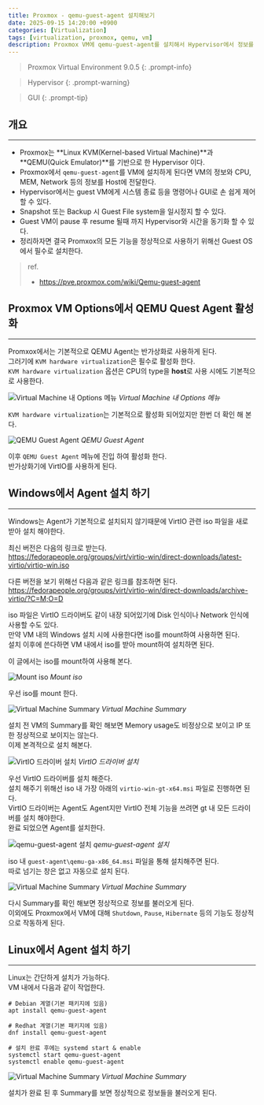```yaml
---
title: Proxmox - qemu-guest-agent 설치해보기
date: 2025-09-15 14:20:00 +0900
categories: [Virtualization]
tags: [virtualization, proxmox, qemu, vm]
description: Proxmox VM에 qemu-guest-agent를 설치해서 Hypervisor에서 정보를 확인 해본다.
---
```


>Proxmox Virtual Environment 9.0.5
{: .prompt-info}

>Hypervisor
{: .prompt-warning}

>GUI
{: .prompt-tip}

## 개요
---

* Proxmox는 **Linux KVM(Kernel-based Virtual Machine)**과 **QEMU(Quick Emulator)**를 기반으로 한 Hypervisor 이다.
* Proxmox에서 `qemu-guest-agent`를 VM에 설치하게 된다면 VM의 정보와 CPU, MEM, Network 등의 정보를 Host에 전달한다.
* Hypervisor에서는 guest VM에게 시스템 종료 등을 명령어나 GUI로 손 쉽게 제어 할 수 있다.
* Snapshot 또는 Backup 시 Guest File system을 일시정지 할 수 있다.
* Guest VM이 pause 후 resume 될때 까지 Hypervisor와 시간을 동기화 할 수 있다.
* 정리하자면 결국 Promxox의 모든 기능을 정상적으로 사용하기 위해선 Guest OS에서 필수로 설치한다.

> ref.
> - <https://pve.proxmox.com/wiki/Qemu-guest-agent>

## Proxmox VM Options에서 QEMU Quest Agent 활성화
---
Promxox에서는 기본적으로 QEMU Agent는 반가상화로 사용하게 된다.  
그러기에 `KVM hardware virtualization`은 필수로 활성화 한다.  
`KVM hardware virtualization` 옵션은 CPU의 type을 **host**로 사용 시에도 기본적으로 사용한다.

![Virtual Machine 내 Options 메뉴](/assets/img/post/virtualization/2025-09-15-proxmox-setup_qemu-guest-agent/1.png)
_Virtual Machine 내 Options 메뉴_

`KVM hardware virtualization`는 기본적으로 활성화 되어있지만 한번 더 확인 해 본다.  

![QEMU Guest Agent](/assets/img/post/virtualization/2025-09-15-proxmox-setup_qemu-guest-agent/2.png)
_QEMU Guest Agent_

이후 `QEMU Guest Agent` 메뉴에 진입 하여 활성화 한다.  
반가상화기에 VirtIO를 사용하게 된다.

## Windows에서 Agent 설치 하기
---

Windows는 Agent가 기본적으로 설치되지 않기때문에 VirtIO 관련 iso 파일을 새로 받아 설치 해야한다.

최신 버전은 다음의 링크로 받는다.  
<https://fedorapeople.org/groups/virt/virtio-win/direct-downloads/latest-virtio/virtio-win.iso>

다른 버전을 보기 위해선 다음과 같은 링크를 참조하면 된다.  
<https://fedorapeople.org/groups/virt/virtio-win/direct-downloads/archive-virtio/?C=M;O=D>

iso 파일은 VirtIO 드라이버도 같이 내장 되어있기에 Disk 인식이나 Network 인식에 사용할 수도 있다.  
만약 VM 내의 Windows 설치 시에 사용한다면 iso를 mount하여 사용하면 된다.  
설치 이후에 쓴다하면 VM 내에서 iso를 받아 mount하여 설치하면 된다.

이 글에서는 iso를 mount하여 사용해 본다.

![Mount iso](/assets/img/post/virtualization/2025-09-15-proxmox-setup_qemu-guest-agent/3.png)
_Mount iso_

우선 iso를 mount 한다.

![Virtual Machine Summary](/assets/img/post/virtualization/2025-09-15-proxmox-setup_qemu-guest-agent/4.png)
_Virtual Machine Summary_

설치 전 VM의 Summary를 확인 해보면 Memory usage도 비정상으로 보이고 IP 또한 정상적으로 보이지는 않는다.  
이제 본격적으로 설치 해본다.

![VirtIO 드라이버 설치](/assets/img/post/virtualization/2025-09-15-proxmox-setup_qemu-guest-agent/5.png)
_VirtIO 드라이버 설치_

우선 VirtIO 드라이버를 설치 해준다.  
설치 해주기 위해선 iso 내 가장 아래의 `virtio-win-gt-x64.msi` 파일로 진행하면 된다.  
VirtIO 드라이버는 Agent도 Agent지만 VirtIO 전체 기능을 쓰려면 gt 내 모든 드라이버를 설치 해야한다.  
완료 되었으면 Agent를 설치한다.

![qemu-guest-agent 설치](/assets/img/post/virtualization/2025-09-15-proxmox-setup_qemu-guest-agent/6.png)
_qemu-guest-agent 설치_

iso 내 `guest-agent\qemu-ga-x86_64.msi` 파일을 통해 설치해주면 된다.  
따로 넘기는 창은 없고 자동으로 설치 된다.

![Virtual Machine Summary](/assets/img/post/virtualization/2025-09-15-proxmox-setup_qemu-guest-agent/7.png)
_Virtual Machine Summary_

다시 Summary를 확인 해보면 정상적으로 정보를 불러오게 된다.  
이외에도 Proxmox에서 VM에 대해 `Shutdown`, `Pause`, `Hibernate` 등의 기능도 정상적으로 작동하게 된다.

## Linux에서 Agent 설치 하기
---

Linux는 간단하게 설치가 가능하다.  
VM 내에서 다음과 같이 작업한다.

```shell
# Debian 계열(기본 패키지에 있음)
apt install qemu-guest-agent

# Redhat 계열(기본 패키지에 있음)
dnf install qemu-guest-agent

# 설치 완료 후에는 systemd start & enable
systemctl start qemu-guest-agent
systemctl enable qemu-guest-agent
```

![Virtual Machine Summary](/assets/img/post/virtualization/2025-09-15-proxmox-setup_qemu-guest-agent/8.png)
_Virtual Machine Summary_

설치가 완료 된 후 Summary를 보면 정상적으로 정보들을 불러오게 된다.